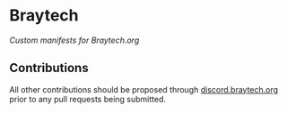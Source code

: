 # Braytech
_Custom manifests for Braytech.org_

## Contributions

All other contributions should be proposed through [discord.braytech.org](https://discord.braytech.org) prior to any pull requests being submitted.